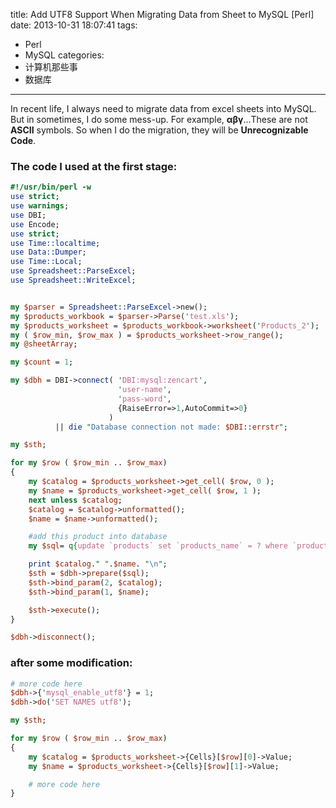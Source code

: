 title: Add UTF8 Support When Migrating Data from Sheet to MySQL [Perl]
date: 2013-10-31 18:07:41
tags:
  - Perl
  - MySQL
categories:
  - 计算机那些事
  - 数据库
---

In recent life, I always need to migrate data from excel sheets into MySQL. But in sometimes, I do some mess-up. For example, **αβγ**...These are not **ASCII** symbols. So when I do the migration, they will be **Unrecognizable Code**.  
### The code I used at the first stage:
<!-- more -->
```perl
#!/usr/bin/perl -w
use strict;  
use warnings;
use DBI;
use Encode;
use strict;
use Time::localtime;
use Data::Dumper;
use Time::Local;
use Spreadsheet::ParseExcel;  
use Spreadsheet::WriteExcel;


my $parser = Spreadsheet::ParseExcel->new();  
my $products_workbook = $parser->Parse('test.xls');  
my $products_worksheet = $products_workbook->worksheet('Products_2');
my ( $row_min, $row_max ) = $products_worksheet->row_range();  
my @sheetArray;

my $count = 1;

my $dbh = DBI->connect( 'DBI:mysql:zencart',
                        'user-name',
                        'pass-word',
                        {RaiseError=>1,AutoCommit=>0}
                      )
          || die "Database connection not made: $DBI::errstr";

my $sth;

for my $row ( $row_min .. $row_max)
{  
    my $catalog = $products_worksheet->get_cell( $row, 0 );
    my $name = $products_worksheet->get_cell( $row, 1 );
    next unless $catalog;  
    $catalog = $catalog->unformatted();
    $name = $name->unformatted();

    #add this product into database
    my $sql= q{update `products` set `products_name` = ? where `products_catalog` = ?};

    print $catalog." ".$name. "\n";
    $sth = $dbh->prepare($sql);
    $sth->bind_param(2, $catalog);
    $sth->bind_param(1, $name);

    $sth->execute();
}

$dbh->disconnect();

```

### after some modification:

```perl
# more code here
$dbh->{'mysql_enable_utf8'} = 1;
$dbh->do('SET NAMES utf8');

my $sth;

for my $row ( $row_min .. $row_max)
{  
    my $catalog = $products_worksheet->{Cells}[$row][0]->Value;
    my $name = $products_worksheet->{Cells}[$row][1]->Value;

    # more code here
}
```
